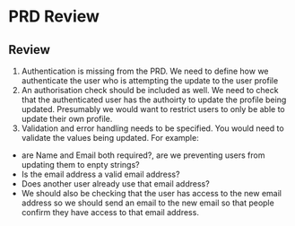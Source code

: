# PRD Review
## Review
1. Authentication is missing from the PRD. We need to define how we authenticate the user who is attempting the update to the user profile
2. An authorisation check should be included as well. We need to check that the authenticated user has the authoirty to update the profile being updated. Presumably we would want to restrict users to only be able to update their own profile.
3. Validation and error handling needs to be specified. You would need to validate the values being updated. For example: 
- are Name and Email both required?, are we preventing users from updating them to enpty strings? 
- Is the email address a valid email address? 
- Does another user already use that email address? 
- We should also be checking that the user has access to the new email address so we should send an email to the new email so that people confirm they have access to that email address.